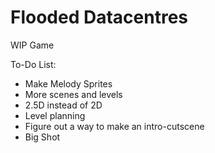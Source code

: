 # Flooded Datacentres

WIP Game

To-Do List:
* Make Melody Sprites
* More scenes and levels
* 2.5D instead of 2D
* Level planning
* Figure out a way to make an intro-cutscene
* Big Shot
